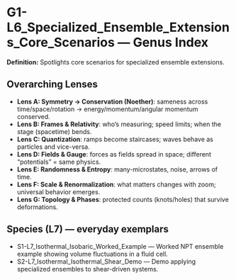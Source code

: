 # G1-L6_Specialized_Ensemble_Extensions_Core_Scenarios — Genus Index
**Definition:** Spotlights core scenarios for specialized ensemble extensions.

## Overarching Lenses

- **Lens A: Symmetry -> Conservation (Noether)**: sameness across time/space/rotation → energy/momentum/angular momentum conserved.
- **Lens B: Frames & Relativity**: who’s measuring; speed limits; when the stage (spacetime) bends.
- **Lens C: Quantization**: ramps become staircases; waves behave as particles and vice-versa.
- **Lens D: Fields & Gauge**: forces as fields spread in space; different “potentials” = same physics.
- **Lens E: Randomness & Entropy**: many-microstates, noise, arrows of time.
- **Lens F: Scale & Renormalization**: what matters changes with zoom; universal behavior emerges.
- **Lens G: Topology & Phases**: protected counts (knots/holes) that survive deformations.

## Species (L7) — everyday exemplars
- S1-L7_Isothermal_Isobaric_Worked_Example — Worked NPT ensemble example showing volume fluctuations in a fluid cell.
- S2-L7_Isothermal_Isothermal_Shear_Demo — Demo applying specialized ensembles to shear-driven systems.
